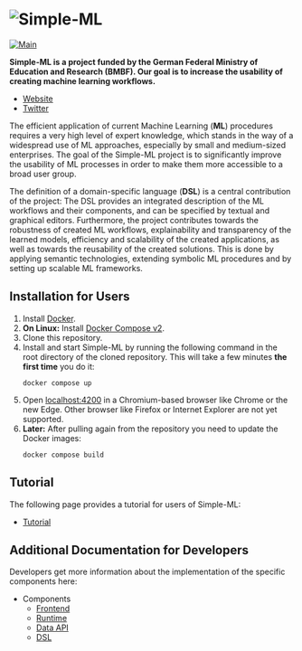 # ![Simple-ML](https://simple-ml.de/wp-content/uploads/2019/05/Simple-ML-Logo-03-e1557838304632.png)

[![Main](https://github.com/Simple-ML/Simple-ML/actions/workflows/main.yml/badge.svg)](https://github.com/Simple-ML/Simple-ML/actions/workflows/main.yml)

**Simple-ML is a project funded by the German Federal Ministry of Education and Research (BMBF). Our goal is to increase the usability of creating machine learning workflows.**

* [Website](https://simple-ml.de/)
* [Twitter](https://twitter.com/MlSimple)

The efficient application of current Machine Learning (**ML**) procedures requires a very high level of expert knowledge, which stands in the way of a widespread use of ML approaches, especially by small and medium-sized enterprises. The goal of the Simple-ML project is to significantly improve the usability of ML processes in order to make them more accessible to a broad user group.

The definition of a domain-specific language (**DSL**) is a central contribution of the project: The DSL provides an integrated description of the ML workflows and their components, and can be specified by textual and graphical editors. Furthermore, the project contributes towards the robustness of created ML workflows, explainability and transparency of the learned models, efficiency and scalability of the created applications, as well as towards the reusability of the created solutions. This is done by applying semantic technologies, extending symbolic ML procedures and by setting up scalable ML frameworks.

## Installation for Users

1. Install [Docker](https://www.docker.com/).
1. **On Linux:** Install [Docker Compose v2](https://docs.docker.com/compose/cli-command/#install-on-linux).
1. Clone this repository.
1. Install and start Simple-ML by running the following command in the root directory of the cloned repository. This will take a few minutes **the first time** you do it:
    ```shell
    docker compose up
    ```
1. Open [localhost:4200](http://localhost:4200) in a Chromium-based browser like Chrome or the new Edge. Other browser like Firefox or Internet Explorer are not yet supported.
1. **Later:** After pulling again from the repository you need to update the Docker images:
    ```shell
    docker compose build
    ```

## Tutorial

The following page provides a tutorial for users of Simple-ML:

* [Tutorial][tutorial]

## Additional Documentation for Developers

Developers get more information about the implementation of the specific components here:

* Components
   * [Frontend][frontend]
   * [Runtime][runtime]
   * [Data API][data_api]
   * [DSL][adding-new-language-feature]

[tutorial]: ./docs/Tutorial.md
[data_api]: ./docs/Data-API.md
[data_set_api]: ./docs/Data-Set-API.md
[data_catalog_api]: ./docs/Data-Catalog-API.md
[frontend]: ./docs/Front-End.md
[ml_catalog_api]: ./docs/Machine-Learning-Catalog-API.md
[runtime]: ./docs/Runtime-Server.md
[adding-new-language-feature]: ./docs/DSL/development/how-to-add-a-new-language-concept.md
